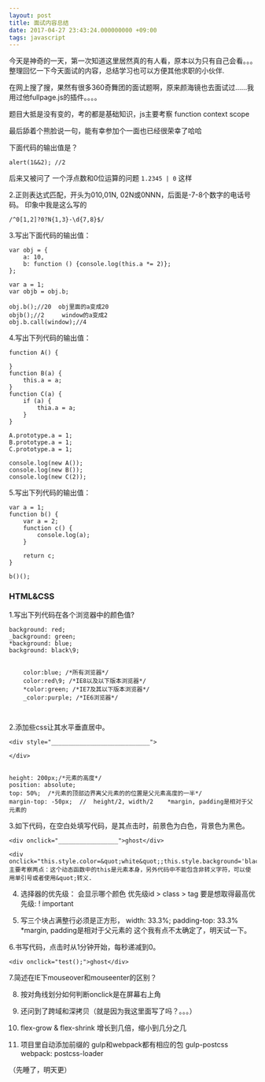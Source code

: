 ```yaml
---
layout: post
title: 面试内容总结
date: 2017-04-27 23:43:24.000000000 +09:00
tags: javascript
---
```


今天是神奇的一天，第一次知道这里居然真的有人看，原本以为只有自己会看。。。
整理回忆一下今天面试的内容，总结学习也可以方便其他求职的小伙伴.

在网上搜了搜，果然有很多360奇舞团的面试题啊，原来颜海镜也去面试过……我用过他fullpage.js的插件。。。。

题目大抵是没有变的，考的都是基础知识，js主要考察 function context scope

最后舔着个熊脸说一句，能有幸参加个一面也已经很荣幸了哈哈


下面代码的输出值是？

```
alert(1&&2); //2
```
后来又被问了 一个浮点数和0位运算的问题   `1.2345 | 0` 这样

2.正则表达式匹配，开头为010,01N, 02N或0NNN，后面是-7-8个数字的电话号码。
印象中我是这么写的
```
/^0[1,2]?0?N{1,3}-\d{7,8}$/
```

3.写出下面代码的输出值：

```
var obj = {
    a: 10,
    b: function () {console.log(this.a *= 2)};
};

var a = 1;
var objb = obj.b;

obj.b();//20  obj里面的a变成20
objb();//2     window的a变成2
obj.b.call(window);//4
```


4.写出下列代码的输出值：

```
function A() {

}
function B(a) {
    this.a = a;
}
function C(a) {
    if (a) {
        thia.a = a;
    }
}

A.prototype.a = 1;
B.prototype.a = 1;
C.prototype.a = 1;

console.log(new A());
console.log(new B());
console.log(new C(2));
```


5.写出下列代码的输出值：

```
var a = 1;
function b() {
    var a = 2;
    function c() {
        console.log(a);
    }

    return c;
}

b()();
```

### HTML&CSS

1.写出下列代码在各个浏览器中的颜色值?

```
background: red;
_background: green;
*background: blue;
background: black\9;


    color:blue; /*所有浏览器*/
    color:red\9; /*IE8以及以下版本浏览器*/
    *color:green; /*IE7及其以下版本浏览器*/
    _color:purple; /*IE6浏览器*/



```


2.添加些css让其水平垂直居中。

```
<div style="____________________________">

</div>


height: 200px;/*元素的高度*/
position: absolute;
top: 50%;  /*元素的顶部边界离父元素的的位置是父元素高度的一半*/
margin-top: -50px;  //  height/2, width/2    *margin, padding是相对于父元素的

```

3.如下代码，在空白处填写代码，是其点击时，前景色为白色，背景色为黑色。

```
<div onclick="_________________">ghost</div>

<div onclick="this.style.color=&quot;white&quot;;this.style.background='black';">ghost</div>
主要考察两点：这个动态函数中的this是元素本身，另外代码中不能包含非转义字符，可以使用单引号或者使用&quot;转义.
```

4. 选择器的优先级： 会显示哪个颜色
优先级id > class > tag
要是想取得最高优先级: ! important

5. 写三个块占满整行必须是正方形， width: 33.3%; padding-top: 33.3%    *margin, padding是相对于父元素的
这个我有点不太确定了，明天试一下。

6.书写代码，点击时从1分钟开始，每秒递减到0。

```
<div onclick="test();">ghost</div>
```


7.简述在IE下mouseover和mouseenter的区别？

8. 按对角线划分如何判断onclick是在屏幕右上角

9. 还问到了跨域和深拷贝（就是因为我这里面写了吗？。。。）

10. flex-grow & flex-shrink
增长到几倍，缩小到几分之几

11. 项目里自动添加前缀的  gulp和webpack都有相应的包 gulp-postcss  webpack: postcss-loader

（先睡了，明天更）

